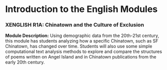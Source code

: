 # Introduction to the English Modules

### XENGLISH R1A: Chinatown and the Culture of Exclusion

**Module Description:** Using demographic data from the 20th-21st century, this module has students analyzing how a specific Chinatown, such as SF Chinatown, has changed over time. Students will also use some simple computational text analysis methods to explore and compare the structures of poems written on Angel Island and in Chinatown publications from the early 20th century.